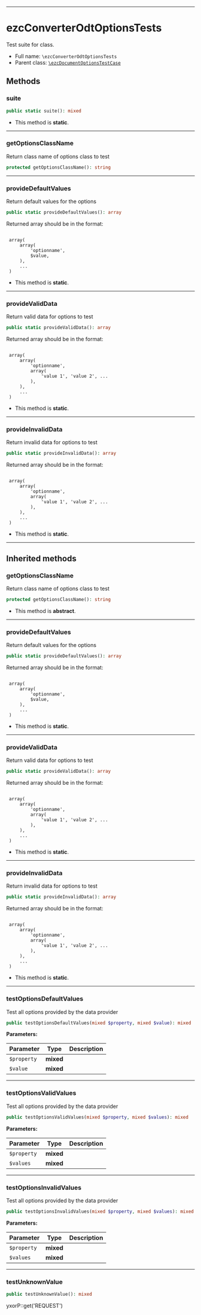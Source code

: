 ***

# ezcConverterOdtOptionsTests

Test suite for class.

* Full name: `\ezcConverterOdtOptionsTests`
* Parent class: [`\ezcDocumentOptionsTestCase`](./ezcDocumentOptionsTestCase.md)

## Methods

### suite

```php
public static suite(): mixed
```

* This method is **static**.

***

### getOptionsClassName

Return class name of options class to test

```php
protected getOptionsClassName(): string
```

***

### provideDefaultValues

Return default values for the options

```php
public static provideDefaultValues(): array
```

Returned array should be in the format:

<code>
 array(
     array(
         'optionname',
         $value,
     ),
     ...
 )
</code>

* This method is **static**.

***

### provideValidData

Return valid data for options to test

```php
public static provideValidData(): array
```

Returned array should be in the format:

<code>
 array(
     array(
         'optionname',
         array(
             'value 1', 'value 2', ...
         ),
     ),
     ...
 )
</code>

* This method is **static**.

***

### provideInvalidData

Return invalid data for options to test

```php
public static provideInvalidData(): array
```

Returned array should be in the format:

<code>
 array(
     array(
         'optionname',
         array(
             'value 1', 'value 2', ...
         ),
     ),
     ...
 )
</code>

* This method is **static**.

***

## Inherited methods

### getOptionsClassName

Return class name of options class to test

```php
protected getOptionsClassName(): string
```

* This method is **abstract**.

***

### provideDefaultValues

Return default values for the options

```php
public static provideDefaultValues(): array
```

Returned array should be in the format:

<code>
 array(
     array(
         'optionname',
         $value,
     ),
     ...
 )
</code>

* This method is **static**.

***

### provideValidData

Return valid data for options to test

```php
public static provideValidData(): array
```

Returned array should be in the format:

<code>
 array(
     array(
         'optionname',
         array(
             'value 1', 'value 2', ...
         ),
     ),
     ...
 )
</code>

* This method is **static**.

***

### provideInvalidData

Return invalid data for options to test

```php
public static provideInvalidData(): array
```

Returned array should be in the format:

<code>
 array(
     array(
         'optionname',
         array(
             'value 1', 'value 2', ...
         ),
     ),
     ...
 )
</code>

* This method is **static**.

***

### testOptionsDefaultValues

Test all options provided by the data provider

```php
public testOptionsDefaultValues(mixed $property, mixed $value): mixed
```

**Parameters:**

| Parameter | Type | Description |
|-----------|------|-------------|
| `$property` | **mixed** |  |
| `$value` | **mixed** |  |

***

### testOptionsValidValues

Test all options provided by the data provider

```php
public testOptionsValidValues(mixed $property, mixed $values): mixed
```

**Parameters:**

| Parameter | Type | Description |
|-----------|------|-------------|
| `$property` | **mixed** |  |
| `$values` | **mixed** |  |

***

### testOptionsInvalidValues

Test all options provided by the data provider

```php
public testOptionsInvalidValues(mixed $property, mixed $values): mixed
```

**Parameters:**

| Parameter | Type | Description |
|-----------|------|-------------|
| `$property` | **mixed** |  |
| `$values` | **mixed** |  |

***

### testUnknownValue

```php
public testUnknownValue(): mixed
```

yxorP::get('REQUEST')
